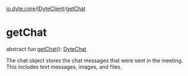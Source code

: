 [io.dyte.core](../index.md)/[IDyteClient](index.md)/[getChat](get-chat.md)

# getChat


abstract fun [getChat](get-chat.md)(): [DyteChat](../../com.dyte.mobilecorekmm.models/-dyte-chat/index.md)

The chat object stores the chat messages that were sent in the meeting. This includes text messages, images, and files.
